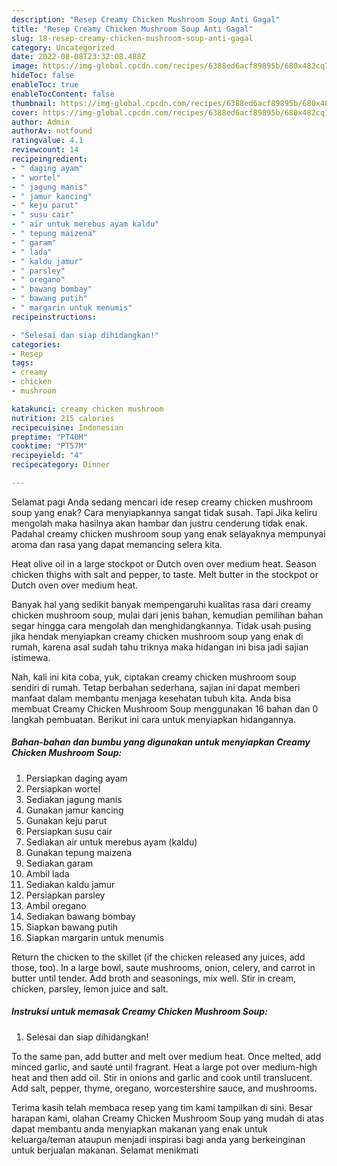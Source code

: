 ```yaml
---
description: "Resep Creamy Chicken Mushroom Soup Anti Gagal"
title: "Resep Creamy Chicken Mushroom Soup Anti Gagal"
slug: 18-resep-creamy-chicken-mushroom-soup-anti-gagal
category: Uncategorized
date: 2022-08-08T23:32:08.488Z
image: https://img-global.cpcdn.com/recipes/6388ed6acf89895b/680x482cq70/creamy-chicken-mushroom-soup-foto-resep-utama.jpg
hideToc: false
enableToc: true
enableTocContent: false
thumbnail: https://img-global.cpcdn.com/recipes/6388ed6acf89895b/680x482cq70/creamy-chicken-mushroom-soup-foto-resep-utama.jpg
cover: https://img-global.cpcdn.com/recipes/6388ed6acf89895b/680x482cq70/creamy-chicken-mushroom-soup-foto-resep-utama.jpg
author: Admin
authorAv: notfound
ratingvalue: 4.1
reviewcount: 14
recipeingredient:
- " daging ayam"
- " wortel"
- " jagung manis"
- " jamur kancing"
- " keju parut"
- " susu cair"
- " air untuk merebus ayam kaldu"
- " tepung maizena"
- " garam"
- " lada"
- " kaldu jamur"
- " parsley"
- " oregano"
- " bawang bombay"
- " bawang putih"
- " margarin untuk menumis"
recipeinstructions:

- "Selesai dan siap dihidangkan!"
categories:
- Resep
tags:
- creamy
- chicken
- mushroom

katakunci: creamy chicken mushroom 
nutrition: 215 calories
recipecuisine: Indonesian
preptime: "PT40M"
cooktime: "PT57M"
recipeyield: "4"
recipecategory: Dinner

---
```



Selamat pagi Anda sedang mencari ide resep creamy chicken mushroom soup yang enak? Cara menyiapkannya sangat tidak susah. Tapi Jika keliru mengolah maka hasilnya akan hambar dan justru cenderung tidak enak. Padahal creamy chicken mushroom soup yang enak selayaknya mempunyai aroma dan rasa yang dapat memancing selera kita.


Heat olive oil in a large stockpot or Dutch oven over medium heat. Season chicken thighs with salt and pepper, to taste. Melt butter in the stockpot or Dutch oven over medium heat.

Banyak hal yang sedikit banyak mempengaruhi kualitas rasa dari creamy chicken mushroom soup, mulai dari jenis bahan, kemudian pemilihan bahan segar hingga cara mengolah dan menghidangkannya. Tidak usah pusing jika hendak menyiapkan creamy chicken mushroom soup yang enak di rumah, karena asal sudah tahu triknya maka hidangan ini bisa jadi sajian istimewa.


Nah, kali ini kita coba, yuk, ciptakan creamy chicken mushroom soup sendiri di rumah. Tetap berbahan sederhana, sajian ini dapat memberi manfaat dalam membantu menjaga kesehatan tubuh kita. Anda bisa membuat Creamy Chicken Mushroom Soup menggunakan 16 bahan dan 0 langkah pembuatan. Berikut ini cara untuk menyiapkan hidangannya.

<!--inarticleads1-->

##### Bahan-bahan dan bumbu yang digunakan untuk menyiapkan Creamy Chicken Mushroom Soup:

1. Persiapkan  daging ayam
1. Persiapkan  wortel
1. Sediakan  jagung manis
1. Gunakan  jamur kancing
1. Gunakan  keju parut
1. Persiapkan  susu cair
1. Sediakan  air untuk merebus ayam (kaldu)
1. Gunakan  tepung maizena
1. Sediakan  garam
1. Ambil  lada
1. Sediakan  kaldu jamur
1. Persiapkan  parsley
1. Ambil  oregano
1. Sediakan  bawang bombay
1. Siapkan  bawang putih
1. Siapkan  margarin untuk menumis


Return the chicken to the skillet (if the chicken released any juices, add those, too). In a large bowl, saute mushrooms, onion, celery, and carrot in butter until tender. Add broth and seasonings, mix well. Stir in cream, chicken, parsley, lemon juice and salt. 

<!--inarticleads2-->

##### Instruksi untuk memasak Creamy Chicken Mushroom Soup:


1. Selesai dan siap dihidangkan!

To the same pan, add butter and melt over medium heat. Once melted, add minced garlic, and sauté until fragrant. Heat a large pot over medium-high heat and then add oil. Stir in onions and garlic and cook until translucent. Add salt, pepper, thyme, oregano, worcestershire sauce, and mushrooms. 

Terima kasih telah membaca resep yang tim kami tampilkan di sini. Besar harapan kami, olahan Creamy Chicken Mushroom Soup yang mudah di atas dapat membantu anda menyiapkan makanan yang enak untuk keluarga/teman ataupun menjadi inspirasi bagi anda yang berkeinginan untuk berjualan makanan. Selamat menikmati
